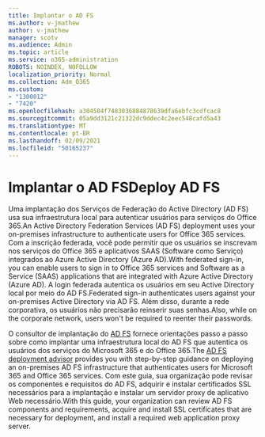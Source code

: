 ```yaml
---
title: Implantar o AD FS
ms.author: v-jmathew
author: v-jmathew
manager: scotv
ms.audience: Admin
ms.topic: article
ms.service: o365-administration
ROBOTS: NOINDEX, NOFOLLOW
localization_priority: Normal
ms.collection: Adm_O365
ms.custom:
- "1300012"
- "7420"
ms.openlocfilehash: a304504f7483036884878639dfa6ebfc3cdfcac8
ms.sourcegitcommit: 05a9dd3121c21322dc9ddec4c2eec548cafd5a43
ms.translationtype: MT
ms.contentlocale: pt-BR
ms.lasthandoff: 02/09/2021
ms.locfileid: "50165237"
---
```

# <a name="deploy-ad-fs"></a><span data-ttu-id="ac6ca-102">Implantar o AD FS</span><span class="sxs-lookup"><span data-stu-id="ac6ca-102">Deploy AD FS</span></span>

<span data-ttu-id="ac6ca-103">Uma implantação dos Serviços de Federação do Active Directory (AD FS) usa sua infraestrutura local para autenticar usuários para serviços do Office 365.</span><span class="sxs-lookup"><span data-stu-id="ac6ca-103">An Active Directory Federation Services (AD FS) deployment uses your on-premises infrastructure to authenticate users for ‎Office 365 services.</span></span> <span data-ttu-id="ac6ca-104">Com a inscrição federada, você pode permitir que os usuários se inscrevam nos serviços do Office 365 e aplicativos SAAS (Software como Serviço) integrados ao Azure Active Directory (Azure AD).</span><span class="sxs-lookup"><span data-stu-id="ac6ca-104">With federated sign-in, you can enable users to sign in to Office 365 services and Software as a Service (SAAS) applications that are integrated with Azure Active Directory (Azure AD).</span></span> <span data-ttu-id="ac6ca-105">A login federada autentica os usuários em seu Active Directory local por meio do AD FS.</span><span class="sxs-lookup"><span data-stu-id="ac6ca-105">Federated sign-in authenticates users against your on-premises Active Directory via AD FS.</span></span> <span data-ttu-id="ac6ca-106">Além disso, durante a rede corporativa, os usuários não precisarão reinserir suas senhas.</span><span class="sxs-lookup"><span data-stu-id="ac6ca-106">Also, while on the corporate network, users won't be required to reenter their passwords.</span></span>

<span data-ttu-id="ac6ca-107">O consultor de implantação do [AD FS](https://go.microsoft.com/fwlink/?linkid=2071178) fornece orientações passo a passo sobre como implantar uma infraestrutura local do AD FS que autentica os usuários dos serviços do Microsoft 365 e do Office 365.</span><span class="sxs-lookup"><span data-stu-id="ac6ca-107">The [AD FS deployment advisor](https://go.microsoft.com/fwlink/?linkid=2071178) provides you with step-by-step guidance on deploying an on-premises AD FS infrastructure that authenticates users for Microsoft 365 and Office 365 services.</span></span> <span data-ttu-id="ac6ca-108">Com este guia, sua organização pode revisar os componentes e requisitos do AD FS, adquirir e instalar certificados SSL necessários para a implantação e instalar um servidor proxy de aplicativo Web necessário.</span><span class="sxs-lookup"><span data-stu-id="ac6ca-108">With this guide, your organization can review AD FS components and requirements, acquire and install SSL certificates that are necessary for deployment, and install a required web application proxy server.</span></span>
